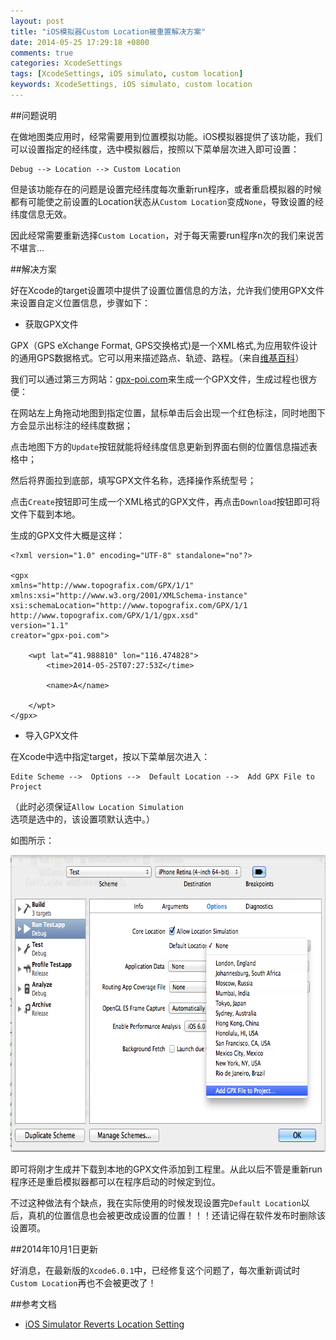 ```yaml
---
layout: post
title: "iOS模拟器Custom Location被重置解决方案"
date: 2014-05-25 17:29:18 +0800
comments: true
categories: XcodeSettings
tags: [XcodeSettings, iOS simulato, custom location]
keywords: XcodeSettings, iOS simulato, custom location
---
```


##问题说明

在做地图类应用时，经常需要用到位置模拟功能。iOS模拟器提供了该功能，我们可以设置指定的经纬度，选中模拟器后，按照以下菜单层次进入即可设置：

```
Debug --> Location --> Custom Location
```
但是该功能存在的问题是设置完经纬度每次重新run程序，或者重启模拟器的时候都有可能使之前设置的Location状态从`Custom Location`变成`None`，导致设置的经纬度信息无效。

因此经常需要重新选择`Custom Location`，对于每天需要run程序n次的我们来说苦不堪言...

##解决方案

好在Xcode的target设置项中提供了设置位置信息的方法，允许我们使用GPX文件来设置自定义位置信息，步骤如下：

<!-- more -->

* 获取GPX文件

GPX（GPS eXchange Format, GPS交换格式)是一个XML格式,为应用软件设计的通用GPS数据格式。它可以用来描述路点、轨迹、路程。（来自[维基百科](http://zh.wikipedia.org/wiki/GPX)）

我们可以通过第三方网站：[gpx-poi.com](http://gpx-poi.com/)来生成一个GPX文件，生成过程也很方便：

在网站左上角拖动地图到指定位置，鼠标单击后会出现一个红色标注，同时地图下方会显示出标注的经纬度数据；

点击地图下方的`Update`按钮就能将经纬度信息更新到界面右侧的位置信息描述表格中；

然后将界面拉到底部，填写GPX文件名称，选择操作系统型号；

点击`Create`按钮即可生成一个XML格式的GPX文件，再点击`Download`按钮即可将文件下载到本地。

生成的GPX文件大概是这样：

```
<?xml version="1.0" encoding="UTF-8" standalone="no"?>

<gpx
xmlns="http://www.topografix.com/GPX/1/1"
xmlns:xsi="http://www.w3.org/2001/XMLSchema-instance" 
xsi:schemaLocation="http://www.topografix.com/GPX/1/1 http://www.topografix.com/GPX/1/1/gpx.xsd"
version="1.1" 
creator="gpx-poi.com">

	<wpt lat=“41.988810" lon="116.474828">
		<time>2014-05-25T07:27:53Z</time>

		<name>A</name>
   
	</wpt>
</gpx>
```

* 导入GPX文件

在Xcode中选中指定target，按以下菜单层次进入：

```
Edite Scheme -->  Options -->  Default Location -->  Add GPX File to Project
```
（此时必须保证`Allow Location Simulation`选项是选中的，该设置项默认选中。）

如图所示：

<img src="/images/article3/default_location.png" width="703" height="475">

即可将刚才生成并下载到本地的GPX文件添加到工程里。从此以后不管是重新run程序还是重启模拟器都可以在程序启动的时候定到位。

不过这种做法有个缺点，我在实际使用的时候发现设置完`Default Location`以后，真机的位置信息也会被更改成设置的位置！！！还请记得在软件发布时删除该设置项。

##2014年10月1日更新

好消息，在最新版的`Xcode6.0.1`中，已经修复这个问题了，每次重新调试时`Custom Location`再也不会被更改了！


##参考文档

* [iOS Simulator Reverts Location Setting](http://stackoverflow.com/questions/19719276/ios-simulator-reverts-location-setting)


